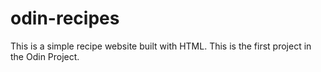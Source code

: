 # odin-recipes
This is a simple recipe website built with HTML. 
This is the first project in the Odin Project.
